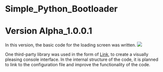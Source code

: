 # Simple_Python_Bootloader

# Version Alpha_1.0.0.1
In this version, the basic code for the loading screen was written.
<img src="https://github.com/NicknameRoot/Simple_Python_Bootloader/blob/gh-pages/version_aplha_1.0.0.1.gif?raw=true">

One third-party library was used in the form of [Link](https://github.com/Textualize/rich), to create a visually pleasing console interface.
In the internal structure of the code, it is planned to link to the configuration file and improve the functionality of the code.
